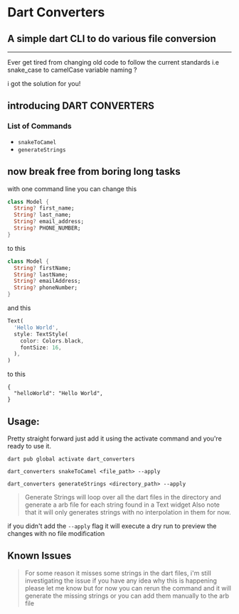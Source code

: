 # Dart Converters

## A simple dart CLI to do various file conversion

---

Ever get tired from changing old code to follow the current standards
i.e snake_case to camelCase variable naming ?

i got the solution for you!

## introducing DART CONVERTERS

### List of Commands

- `snakeToCamel`
- `generateStrings`

## now break free from boring long tasks

with one command line you can change this

```dart
class Model {
  String? first_name;
  String? last_name;
  String? email_address;
  String? PHONE_NUMBER;
}
```

to this

```dart
class Model {
  String? firstName;
  String? lastName;
  String? emailAddress;
  String? phoneNumber;
}
```

and this

```dart
Text(
  'Hello World',
  style: TextStyle(
    color: Colors.black,
    fontSize: 16,
  ),
)
```

to this

```arb
{
  "helloWorld": "Hello World",
}
```

## Usage:

Pretty straight forward just add it using the activate command and you're ready to use it.

`dart pub global activate dart_converters`

`dart_converters snakeToCamel <file_path> --apply`

`dart_converters generateStrings <directory_path> --apply`

> Generate Strings will loop over all the dart files in the directory and generate a arb file for each string found in a Text widget
> Also note that it will only generates strings with no interpolation in them for now.

if you didn't add the `--apply` flag it will execute a dry run to preview the changes with no file modification

## Known Issues

> For some reason it misses some strings in the dart files, i'm still investigating the issue
> if you have any idea why this is happening please let me know
> but for now you can rerun the command and it will generate the missing strings or you can add them manually to the arb file
